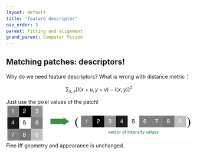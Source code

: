 ```yaml
---
layout: default
title: "feature descriptor"
nav_order: 3
parent: fitting and alignment
grand_parent: Computer Vision
---
```


## Matching patches: **descriptors**!
Why do we need feature descriptors? What is wrong with distance metric： 

$$\sum_{x,y} [I(x+u, y+v)-I(x, y)]^{2}$$

Just use the pixel values of the patch!
![png](/assets/image/panorama/image%20patch.jpg)
Fine iff geometry and appearance is unchanged.


<!--  we must determine which features come from corresponding locations in different images.
Corner detector does not the degree of overlap between two patches. it just look for good corners. -->